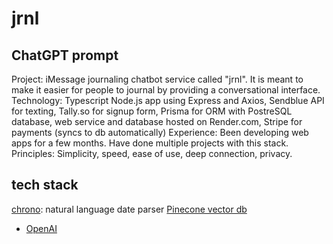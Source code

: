 # jrnl

## ChatGPT prompt

Project: iMessage journaling chatbot service called "jrnl". It is meant to make it easier for people to journal by providing a conversational interface.
Technology: Typescript Node.js app using Express and Axios, Sendblue API for texting, Tally.so for signup form, Prisma for ORM with PostreSQL database, web service and database hosted on Render.com, Stripe for payments (syncs to db automatically)
Experience: Been developing web apps for a few months. Have done multiple projects with this stack.
Principles: Simplicity, speed, ease of use, deep connection, privacy.

###

## tech stack

[chrono](https://github.com/wanasit/chrono): natural language date parser
[Pinecone vector db](https://docs.pinecone.io/docs/node-client)

- [OpenAI](https://docs.pinecone.io/docs/openai)